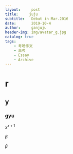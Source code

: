 ```yaml
---
layout:     post
title:     juju
subtitle:   Debut in Mar.2016
date:       2019-10-4
author:     ganjuju
header-img: img/avatar_g.jpg
catalog: true
tags:
    - 考场作文
    - 高考
    - Essay
    - Archive
---
```


# r

## y

### gyu

$x^{x+1}​$



$\beta​$



$\beta​$